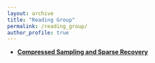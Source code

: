 ```yaml
---
layout: archive
title: "Reading Group"
permalink: /reading_group/
author_profile: true
---
```


- [**Compressed Sampling and Sparse Recovery**](/files/Compressed_Sampling_and_Sparse_Recovery.pdf)
